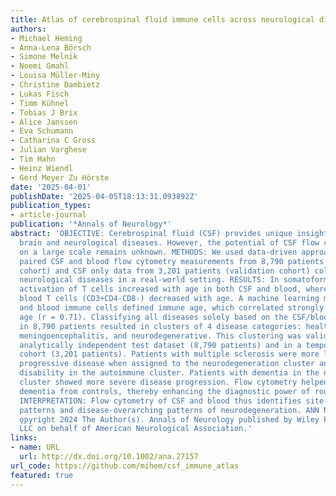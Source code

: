 ```yaml
---
title: Atlas of cerebrospinal fluid immune cells across neurological diseases.
authors:
- Michael Heming
- Anna-Lena Börsch
- Simone Melnik
- Noemi Gmahl
- Louisa Müller-Miny
- Christine Dambietz
- Lukas Fisch
- Timm Kühnel
- Tobias J Brix
- Alice Janssen
- Eva Schumann
- Catharina C Gross
- Julian Varghese
- Tim Hahn
- Heinz Wiendl
- Gerd Meyer Zu Hörste
date: '2025-04-01'
publishDate: '2025-04-05T18:13:31.093892Z'
publication_types:
- article-journal
publication: '*Annals of Neurology*'
abstract: 'OBJECTIVE: Cerebrospinal fluid (CSF) provides unique insights into the
  brain and neurological diseases. However, the potential of CSF flow cytometry applied
  on a large scale remains unknown. METHODS: We used data-driven approaches to analyze
  paired CSF and blood flow cytometry measurements from 8,790 patients (discovery
  cohort) and CSF only data from 3,201 patients (validation cohort) collected across
  neurological diseases in a real-world setting. RESULTS: In somatoform controls (n = 788),
  activation of T cells increased with age in both CSF and blood, whereas double negative
  blood T cells (CD3+CD4-CD8-) decreased with age. A machine learning model of CSF
  and blood immune cells defined immune age, which correlated strongly with true biological
  age (r = 0.71). Classifying all diseases solely based on the CSF/blood parameters
  in 8,790 patients resulted in clusters of 4 disease categories: healthy, autoimmune,
  meningoencephalitis, and neurodegenerative. This clustering was validated in an
  analytically independent test dataset (8,790 patients) and in a temporally independent
  cohort (3,201 patients). Patients with multiple sclerosis were more likely to have
  progressive disease when assigned to the neurodegeneration cluster and to have lower
  disability in the autoimmune cluster. Patients with dementia in the neurodegeneration
  cluster showed more severe disease progression. Flow cytometry helped differentiate
  dementia from controls, thereby enhancing the diagnostic power of routine CSF diagnostics.
  INTERPRETATION: Flow cytometry of CSF and blood thus identifies site-specific aging
  patterns and disease-overarching patterns of neurodegeneration. ANN NEUROL 2025;97:779-790.
  o̧pyright 2024 The Author(s). Annals of Neurology published by Wiley Periodicals
  LLC on behalf of American Neurological Association.'
links:
- name: URL
  url: http://dx.doi.org/10.1002/ana.27157
url_code: https://github.com/mihem/csf_immune_atlas
featured: true
---
```

